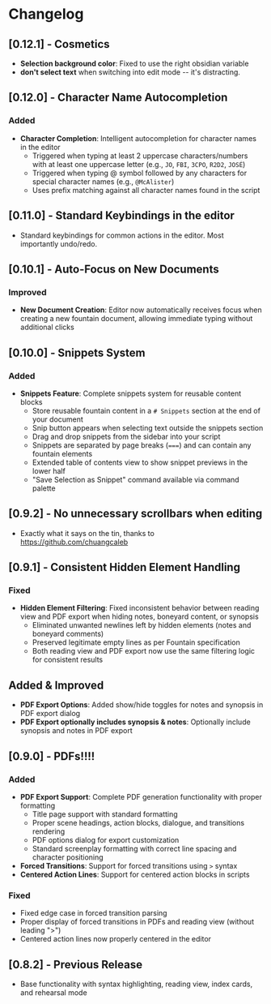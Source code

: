 # Changelog

## [0.12.1] - Cosmetics

- **Selection background color**: Fixed to use the right obsidian variable
- **don't select text** when switching into edit mode -- it's distracting.

## [0.12.0] - Character Name Autocompletion

### Added
- **Character Completion**: Intelligent autocompletion for character names in the editor
  - Triggered when typing at least 2 uppercase characters/numbers with at least one uppercase letter (e.g., `JO`, `FBI`, `3CPO`, `R2D2`, `JOSÉ`)
  - Triggered when typing @ symbol followed by any characters for special character names (e.g., `@McAlister`)
  - Uses prefix matching against all character names found in the script

## [0.11.0] - Standard Keybindings in the editor

- Standard keybindings for common actions in the editor. Most importantly undo/redo.

## [0.10.1] - Auto-Focus on New Documents

### Improved
- **New Document Creation**: Editor now automatically receives focus when creating a new fountain document, allowing immediate typing without additional clicks

## [0.10.0] - Snippets System

### Added
- **Snippets Feature**: Complete snippets system for reusable content blocks
  - Store reusable fountain content in a `# Snippets` section at the end of your document
  - Snip button appears when selecting text outside the snippets section
  - Drag and drop snippets from the sidebar into your script
  - Snippets are separated by page breaks (`===`) and can contain any fountain elements
  - Extended table of contents view to show snippet previews in the lower half
  - "Save Selection as Snippet" command available via command palette

## [0.9.2] - No unnecessary scrollbars when editing

- Exactly what it says on the tin, thanks to https://github.com/chuangcaleb

## [0.9.1] - Consistent Hidden Element Handling

### Fixed
- **Hidden Element Filtering**: Fixed inconsistent behavior between reading view and PDF export when hiding notes, boneyard content, or synopsis
  - Eliminated unwanted newlines left by hidden elements (notes and boneyard comments)
  - Preserved legitimate empty lines as per Fountain specification
  - Both reading view and PDF export now use the same filtering logic for consistent results

## Added & Improved
- **PDF Export Options**: Added show/hide toggles for notes and synopsis in PDF export dialog
- **PDF Export optionally includes synopsis & notes**: Optionally include synopsis and notes in PDF export

## [0.9.0] - PDFs!!!!

### Added
- **PDF Export Support**: Complete PDF generation functionality with proper formatting
  - Title page support with standard formatting
  - Proper scene headings, action blocks, dialogue, and transitions rendering
  - PDF options dialog for export customization
  - Standard screenplay formatting with correct line spacing and character positioning
- **Forced Transitions**: Support for forced transitions using `>` syntax
- **Centered Action Lines**: Support for centered action blocks in scripts

### Fixed
- Fixed edge case in forced transition parsing
- Proper display of forced transitions in PDFs and reading view (without leading ">")
- Centered action lines now properly centered in the editor

## [0.8.2] - Previous Release
- Base functionality with syntax highlighting, reading view, index cards, and rehearsal mode
